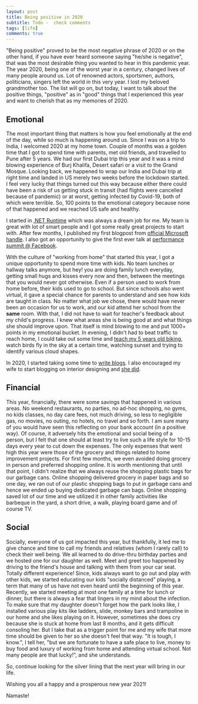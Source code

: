 ```yaml
---
layout: post
title: Being positive in 2020
subtitle: Todo -  check comments
tags: [life]
comments: true
---
```


"Being positive" proved to be the most negative phrase of 2020 or on the other hand, if you have ever heard someone saying "he/she is negative", that was the most desirable thing you wanted to hear in this pandemic year. The year 2020, being one of the worst year in a century, changed lives of many people around us. Lot of renowned actors, sportsmen, authors, politicians, singers left the world in this very year. I lost my beloved grandmother too. The list will go on, but today, I want to talk about the positive things, "positive" as in "good" things that I experienced this year and want to cherish that as my memories of 2020.

## Emotional

The most important thing that matters is how you feel emotionally at the end of the day, while so much is happening around us. Since I was on a trip to India, I welcomed 2020 at my home town. Couple of months was a golden time that I got to spend time with parents, met old friends, and travelled to Pune after 5 years. We had our first Dubai trip this year and it was a mind blowing experience of Burj Khalifa, Desert safari or a visit to the Grand Mosque. Looking back, we happened to wrap our India and Dubai trip at right time and landed in US merely two weeks before the lockdown started. I feel very lucky that things turned out this way because either there could have been a risk of us getting stuck in transit (had flights were cancelled because of pandemic) or at worst, getting infected by Covid-19, both of which were terrible. So, 100 points to the emotional category because none of that happened and we reached US safe and healthy.

I started in [.NET Runtime](../2020-06-28-Joining-Dotnet-Runtime-JIT) which was always a dream job for me. My team is great with lot of smart people and I got some really great projects to start with. After few months, I published my first blogpost from [official Microsoft handle](https://devblogs.microsoft.com/dotnet/arm64-performance-in-net-5/). I also got an opportunity to give the first ever talk at [performance summit @ Facebook](https://performancesummitiv.splashthat.com/).

With the culture of "working from home" that started this year, I got a unique opportunity to spend more time with kids. No team lunches or hallway talks anymore, but hey! you are doing family lunch everyday, getting small hugs and kisses every now and then, between the meetings that you would never got otherwise. Even if a person used to work from home before, their kids used to go to school. But since schools also went virtual, it gave a special chance for parents to understand and see how kids are taught in class. No matter what job we chose, there would have never been an occasion for us to work, and our kid attend her school from the **same** room. With that, I did not have to wait for teacher's feedback about my child's progress. I knew what areas she is being good at and what things she should improve upon. That itself is mind blowing to me and put 1000+ points in my emotional bucket. In evening, I didn't had to beat traffic to reach home, I could take out some time and [teach my 5 years old biking](./2020-07-18-Teaching-biking-lessons/), watch birds fly in the sky at a certain time, watching sunset and trying to identify various cloud shapes.

In 2020, I started taking some time to [write blogs](https://kunalspathak.github.io/2020-06-20-Thoughts-Jot/). I also encouraged my wife to start blogging on interior designing and [she did](https://priyankakpathak.github.io/).

## Financial

This year, financially, there were some savings that happened in various areas. No weekend restaurants, no parties, no ad-hoc shopping, no gyms, no kids classes, no day care fees, not much driving, so less to negligible gas, no movies, no outing, no hotels, no travel and so forth. I am sure many of you would have seen this reflecting on your bank account (in a positive way). Of course, it adversely hits the emotional and social being of a person, but I felt that one should at least try to live such a life style for 10-15 days every year to cut down the expenses. The only expenses that went high this year were those of the grocery and things related to home improvement projects. For first few months, we even avoided doing grocery in person and preferred shopping online. It is worth mentioning that until that point, I didn't realize that we always reuse the shopping plastic bags for our garbage cans. Online shopping delivered grocery in paper bags and so one day, we ran out of our plastic shopping bags to put in garbage cans and hence we ended up buying dedicated garbage can bags. Online shopping saved lot of our time and we utilized it in other family activities like barbeque in the yard, a short drive, a walk, playing board game and of course TV.


## Social

Socially, everyone of us got impacted this year, but thankfully, it led me to give chance and time to call my friends and relatives (whom I rarely call) to check their well being. We all learned to do drive-thru birthday parties and we hosted one for our daughter as well. Meet and greet too happened by driving to the friend's house and talking with them from your car seat. Totally different experience! Since, kids always want to go out and play with other kids, we started educating our kids "socially distanced" playing, a term that many of us have not even heard until the beginning of this year. Recently, we started meeting at most one family at a time for lunch or dinner, but there is always a fear that lingers in my mind about the infection. To make sure that my daughter doesn't forget how the park looks like, I installed various play kits like ladders, slide, monkey bars and trampoline in our home and she likes playing on it. However, sometimes she does cry because she is stuck at home from last 8 months, and it gets difficult consoling her. But I take that as a trigger point for me and my wife that more time should be given to her so she doesn't feel that way. "It is tough, I know.", I tell her, "but we are fortunate to have a safe place to live, money to buy food and luxury of working from home and attending virtual school. Not many people are that lucky!", and she understands.

So, continue looking for the silver lining that the next year will bring in our life.

Wishing you all a happy and a prosperous new year 2021!

Namaste!
